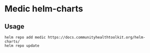 # Medic helm-charts

## Usage

```
helm repo add medic https://docs.communityhealthtoolkit.org/helm-charts/
helm repo update
```
